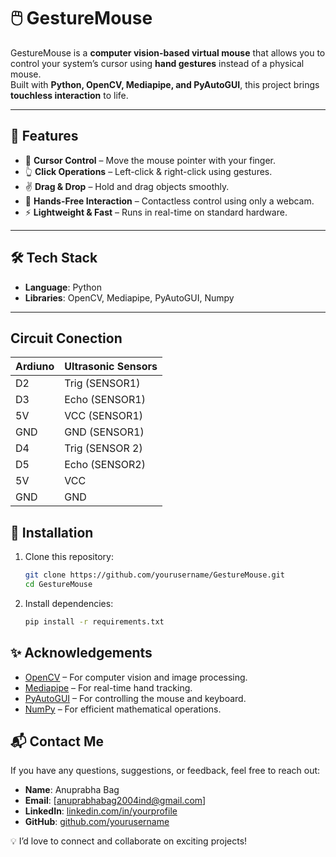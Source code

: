 # 🖱️ GestureMouse

GestureMouse is a **computer vision-based virtual mouse** that allows you to control your system’s cursor using **hand gestures** instead of a physical mouse.  
Built with **Python, OpenCV, Mediapipe, and PyAutoGUI**, this project brings **touchless interaction** to life.  

---

## 🚀 Features
- 🎯 **Cursor Control** – Move the mouse pointer with your finger.  
- 👆 **Click Operations** – Left-click & right-click using gestures.  
- ✌️ **Drag & Drop** – Hold and drag objects smoothly.  
- 🤲 **Hands-Free Interaction** – Contactless control using only a webcam.  
- ⚡ **Lightweight & Fast** – Runs in real-time on standard hardware.  

---

## 🛠️ Tech Stack
- **Language**: Python  
- **Libraries**: OpenCV, Mediapipe, PyAutoGUI, Numpy  

---

## Circuit Conection

| Ardiuno             | Ultrasonic Sensors                                                                |
| ----------------- | ------------------------------------------------------------------ |
| D2 | Trig (SENSOR1) |
| D3 | Echo (SENSOR1) |
| 5V | VCC (SENSOR1) |
| GND | GND (SENSOR1) |
| D4 | Trig (SENSOR 2) |
| D5 | Echo (SENSOR2) |
| 5V | VCC |
| GND | GND |



## 🔧 Installation

1. Clone this repository:
   ```bash
   git clone https://github.com/yourusername/GestureMouse.git
   cd GestureMouse
2. Install dependencies:
   ```bash
   pip install -r requirements.txt

## ✨ Acknowledgements
- [OpenCV](https://opencv.org/) – For computer vision and image processing.  
- [Mediapipe](https://developers.google.com/mediapipe) – For real-time hand tracking.  
- [PyAutoGUI](https://pyautogui.readthedocs.io/) – For controlling the mouse and keyboard.  
- [NumPy](https://numpy.org/) – For efficient mathematical operations.  

## 📬 Contact Me

If you have any questions, suggestions, or feedback, feel free to reach out:

- **Name**: Anuprabha Bag  
- **Email**: [anuprabhabag2004ind@gmail.com]  
- **LinkedIn**: [linkedin.com/in/yourprofile](https://www.linkedin.com/in/anuprabha-bag-b98359260/)  
- **GitHub**: [github.com/yourusername](https://github.com/CelestialCoderZ)  

💡 I’d love to connect and collaborate on exciting projects!
